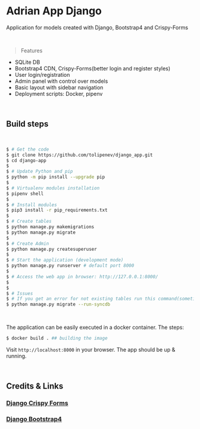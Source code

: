 # Adrian App Django

Application for models created with Django, Bootstrap4 and Crispy-Forms

<br />

> Features

- SQLite DB
- Bootstrap4 CDN, Crispy-Forms(better login and register styles)
- User login/registration
- Admin panel with control over models
- Basic layout with sidebar navigation
- Deployment scripts: Docker, pipenv

<br />

## Build steps

<br />

```bash
$ # Get the code
$ git clone https://github.com/tolipenev/django_app.git
$ cd django-app
$
$ # Update Python and pip
$ python -m pip install --upgrade pip
$
$ # Virtualenv modules installation
$ pipenv shell
$
$ # Install modules
$ pip3 install -r pip_requirements.txt
$
$ # Create tables
$ python manage.py makemigrations
$ python manage.py migrate
$
$ # Create Admin
$ python manage.py createsuperuser
$
$ # Start the application (development mode)
$ python manage.py runserver # default port 8000
$
$ # Access the web app in browser: http://127.0.0.1:8000/
$
$
$ # Issues
$ # If you get an error for not existing tables run this command(sometimes doesn't migrate correctly due to virtualenv)
$ python manage.py migrate --run-syncdb
```

<br />


The application can be easily executed in a docker container. The steps:


```bash
$ docker build . ## building the image
```

Visit `http://localhost:8000` in your browser. The app should be up & running.

<br />

## Credits & Links

### [Django Crispy Forms](https://django-crispy-forms.readthedocs.io/en/latest/)

### [Django Bootstrap4](https://pypi.org/project/django-bootstrap4/)

<br />
